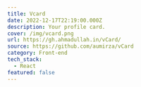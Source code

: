 ```yaml
---
title: Vcard
date: 2022-12-17T22:19:00.000Z
description: Your profile card.
cover: /img/vcard.png
url: https://gh.ahmadullah.in/vCard/
source: https://github.com/aumirza/vCard
category: Front-end
tech_stack:
  - React
featured: false
---
```

